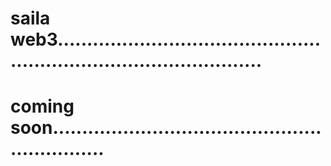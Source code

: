 # saila web3........................................................................................
# coming soon..............................................................
